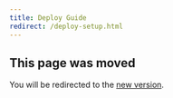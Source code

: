 ```yaml
---
title: Deploy Guide
redirect: /deploy-setup.html
---
```


<h2 id="sign-up">This page was moved</h2>

You will be redirected to the [new version](https://cloud.meteor.com/deploy-setup.html).
